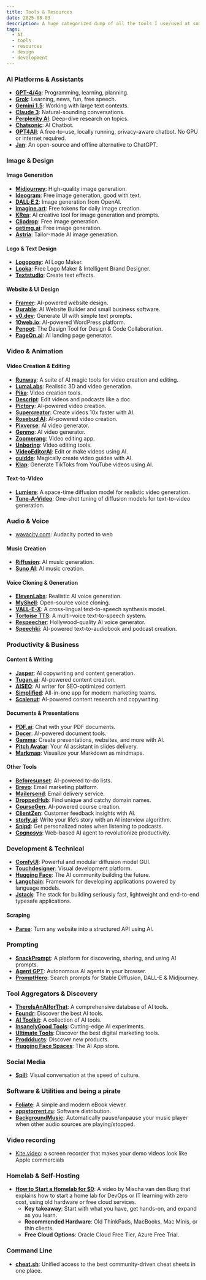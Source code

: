 ```yaml
---
title: Tools & Resources
date: 2025-08-03
description: A huge categorized dump of all the tools I use/used at some point. A collection of links to stuff I think are worth sharing.
tags:
  - AI
  - tools
  - resources
  - design
  - development
---
```


### AI Platforms & Assistants
*   **[GPT-4/4o](https://openai.com/gpt-4/)**: Programming, learning, planning.
*   **[Grok](https://grok.x.ai/)**: Learning, news, fun, free speech.
*   **[Gemini 1.5](https://gemini.google.com/)**: Working with large text contexts.
*   **[Claude 3](https://www.anthropic.com/claude)**: Natural-sounding conversations.
*   **[Perplexity AI](https://www.perplexity.ai/)**: Deep-dive research on topics.
*   **[Chatsonic](https://writesonic.com/chat)**: AI Chatbot.
*   **[GPT4All](https://gpt4all.io/)**: A free-to-use, locally running, privacy-aware chatbot. No GPU or internet required.
*   **[Jan](https://jan.ai/)**: An open-source and offline alternative to ChatGPT.

### Image & Design
#### Image Generation
*   **[Midjourney](https://www.midjourney.com/)**: High-quality image generation.
*   **[Ideogram](https://ideogram.ai/t/trending)**: Free image generation, good with text.
*   **[DALL·E 2](https://openai.com/dall-e-2/)**: Image generation from OpenAI.
*   **[Imagine.art](https://www.imagine.art/)**: Free tokens for daily image creation.
*   **[KRea](https://www.krea.ai/)**: AI creative tool for image generation and prompts.
*   **[Clipdrop](https://clipdrop.co)**: Free image generation.
*   **[getimg.ai](https://getimg.ai/)**: Free image generation.
*   **[Astria](https://www.strmr.com/)**: Tailor-made AI image generation.

#### Logo & Text Design
*   **[Logopony](https://www.logopony.com/)**: AI Logo Maker.
*   **[Looka](https://looka.com/)**: Free Logo Maker & Intelligent Brand Designer.
*   **[Textstudio](https://www.textstudio.com)**: Create text effects.

#### Website & UI Design
*   **[Framer](https://www.framer.com)**: AI-powered website design.
*   **[Durable](https://durable.co/)**: AI Website Builder and small business software.
*   **[v0.dev](https://v0.dev/)**: Generate UI with simple text prompts.
*   **[10web.io](http://10web.io)**: AI-powered WordPress platform.
*   **[Penpot](https://penpot.app/)**: The Design Tool for Design & Code Collaboration.
*   **[PageOn.ai](https://www.pageon.ai/)**: AI landing page generator.

### Video & Animation
#### Video Creation & Editing
*   **[Runway](https://runwayml.com)**: A suite of AI magic tools for video creation and editing.
*   **[LumaLabs](https://lumalabs.ai/)**: Realistic 3D and video generation.
*   **[Pika](https://www.pika.art/)**: Video creation tools.
*   **[Descript](https://www.descript.com/)**: Edit videos and podcasts like a doc.
*   **[Pictory](https://pictory.ai/pricing)**: AI-powered video creation.
*   **[Supercreator](https://www.supercreator.ai/)**: Create videos 10x faster with AI.
*   **[Rosebud AI](https://play.rosebud.ai/)**: AI-powered video creation.
*   **[Pixverse](https://app.pixverse.ai/home)**: AI video generator.
*   **[Genmo](https://www.genmo.ai/)**: AI video generator.
*   **[Zoomerang](https://zoomerang.app)**: Video editing app.
*   **[Unboring](https://reface.ai/unboring)**: Video editing tools.
*   **[VideoEditorAI](https://videoeditorai.com/)**: Edit or make videos using AI.
*   **[guidde](https://www.guidde.com/)**: Magically create video guides with AI.
*   **[Klap](https://klap.app/)**: Generate TikToks from YouTube videos using AI.

#### Text-to-Video
*   **[Lumiere](https://lumiere-video.github.io/)**: A space-time diffusion model for realistic video generation.
*   **[Tune-A-Video](https://tuneavideo.github.io/)**: One-shot tuning of diffusion models for text-to-video generation.

### Audio & Voice

- [wavacity.com](https://wavacity.com/): Audacity ported to web
#### Music Creation
*   **[Riffusion](https://www.riffusion.com/)**: AI music generation.
*   **[Suno AI](https://suno.com)**: AI music creation.

#### Voice Cloning & Generation
*   **[ElevenLabs](https://elevenlabs.io/)**: Realistic AI voice generation.
*   **[MyShell](https://research.myshell.ai/open-voice)**: Open-source voice cloning.
*   **[VALL-E-X](https://github.com/Plachtaa/VALL-E-X)**: A cross-lingual text-to-speech synthesis model.
*   **[Tortoise TTS](https://github.com/neonbjb/tortoise-tts)**: A multi-voice text-to-speech system.
*   **[Respeecher](https://marketplace.respeecher.com/)**: Hollywood-quality AI voice generator.
*   **[Speechki](https://speechki.io/)**: AI-powered text-to-audiobook and podcast creation.

### Productivity & Business
#### Content & Writing
*   **[Jasper](https://www.jasper.ai/)**: AI copywriting and content generation.
*   **[Tugan.ai](https://www.tugan.ai/)**: AI-powered content creation.
*   **[AISEO](https://aiseo.ai/)**: AI writer for SEO-optimized content.
*   **[Simplified](https://simplified.com/)**: All-in-one app for modern marketing teams.
*   **[Scalenut](https://www.scalenut.com/)**: AI-powered content research and copywriting.

#### Documents & Presentations
*   **[PDF.ai](https://pdf.ai/)**: Chat with your PDF documents.
*   **[Docer](https://docer.to/)**: AI-powered document tools.
*   **[Gamma](https://gamma.app/)**: Create presentations, websites, and more with AI.
*   **[Pitch Avatar](https://www.pitchavatar.com/)**: Your AI assistant in slides delivery.
*   **[Markmap](https://markmap.js.org/repl)**: Visualize your Markdown as mindmaps.

#### Other Tools
*   **[Beforesunset](https://www.beforesunset.ai)**: AI-powered to-do lists.
*   **[Brevo](https://www.brevo.com/pricing)**: Email marketing platform.
*   **[Mailersend](https://www.mailersend.com/)**: Email delivery service.
*   **[DroppedHub](https://droppedhub.com/)**: Find unique and catchy domain names.
*   **[CourseGen](https://www.coursegen.ai/)**: AI-powered course creation.
*   **[ClientZen](https://www.clientzen.io/)**: Customer feedback insights with AI.
*   **[storly.ai](https://www.storly.ai/)**: Write your life’s story with an AI interview algorithm.
*   **[Snipd](https://www.snipd.com/)**: Get personalized notes when listening to podcasts.
*   **[Cognosys](https://www.cognosys.ai/)**: Web-based AI agent to revolutionize productivity.

### Development & Technical
*   **[ComfyUI](https://github.com/comfyanonymous/ComfyUI)**: Powerful and modular diffusion model GUI.
*   **[Touchdesigner](https://derivative.ca)**: Visual development platform.
*   **[Hugging Face](https://huggingface.co/)**: The AI community building the future.
*   **[Langchain](https://www.langchain.com/)**: Framework for developing applications powered by language models.
*   **[Jstack](https://jstack.app)**: The stack for building seriously fast, lightweight and end-to-end typesafe applications.

#### Scraping
*   **[Parse](https://www.parse.bot/)**: Turn any website into a structured API using AI.

### Prompting
*   **[SnackPrompt](https://www.snackprompt.com/)**: A platform for discovering, sharing, and using AI prompts.
*   **[Agent GPT](https://agentgpt.reworkd.ai/)**: Autonomous AI agents in your browser.
*   **[PromptHero](https://prompthero.com/)**: Search prompts for Stable Diffusion, DALL-E & Midjourney.

### Tool Aggregators & Discovery
*   **[ThereIsAnAIforThat](https://theresanaiforthat.com)**: A comprehensive database of AI tools.
*   **[Foundr](https://foundr.ai/)**: Discover the best AI tools.
*   **[AI Toolkit](https://www.producthunt.com/products/aitoolkit)**: A collection of AI tools.
*   **[InsanelyGood Tools](https://insanelygood.tools/)**: Cutting-edge AI experiments.
*   **[Ultimate Tools](https://ultimatetools.eu/en/)**: Discover the best digital marketing tools.
*   **[Proddducts](https://www.proddducts.com/)**: Discover new products.
*   **[Hugging Face Spaces](https://huggingface.co/spaces)**: The AI App store.

### Social Media
*   **[Spill](https://www.tryspill.com/)**: Visual conversation at the speed of culture.

### Software & Utilities and being a pirate
*   **[Foliate](https://johnfactotum.github.io/foliate/)**: A simple and modern eBook viewer.
*   **[appstorrent.ru](https://appstorrent.ru)**: Software distribution.
*   **[BackgroundMusic](https://github.com/kyleneideck/BackgroundMusic)**: Automatically pause/unpause your music player when other audio sources are playing/stopped.

### Video recording
- [Kite.video](https://kite.video/): a screen recorder that makes your demo videos look like Apple commercials

### Homelab & Self-Hosting
*   **[How to Start a Homelab for $0](https://www.youtube.com/watch?v=upC8G5yFBsA)**: A video by Mischa van den Burg that explains how to start a home lab for DevOps or IT learning with zero cost, using old hardware or free cloud services.
    *   **Key takeaway**: Start with what you have, get hands-on, and expand as you learn.
    *   **Recommended Hardware**: Old ThinkPads, MacBooks, Mac Minis, or thin clients.
    *   **Free Cloud Options**: Oracle Cloud Free Tier, Azure Free Trial.

### Command Line
*   **[cheat.sh](https://github.com/chubin/cheat.sh?tab=readme-ov-file)**: Unified access to the best community-driven cheat sheets in one place.
